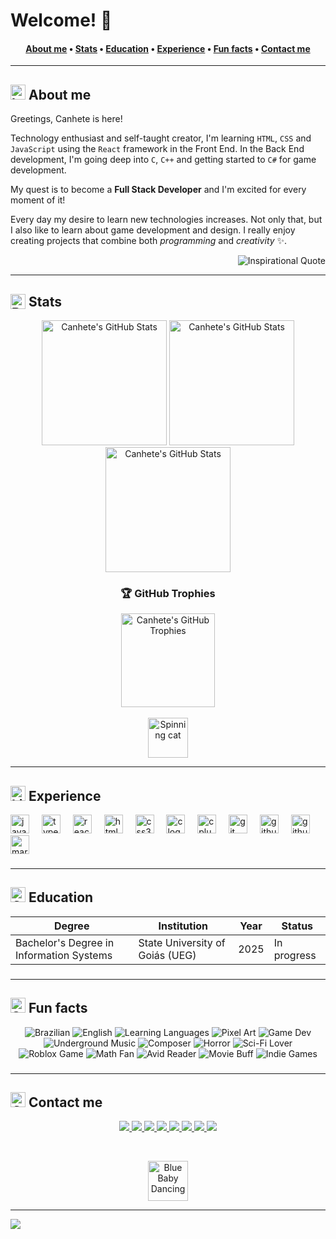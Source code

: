 # Welcome! 👋

<h4 align="center">
  <a href="#">About me</a> •
  <a href="#-1">Stats</a> •
  <a href="#-2">Education</a> •
  <a href="#-3">Experience</a> •
  <a href="#-4">Fun facts</a> •
  <a href="#-5">Contact me</a>
</h4>

---

###

<h2 align="left">
  <img src="https://media.tenor.com/6X1qoDkMZGMAAAAi/the-binding-of-isaac-tboi.gif" alt="Isaac Sticker" width="24" title="This looks interesting!" align="down-middle">
  About me
</h2>

Greetings, Canhete is here!

Technology enthusiast and self-taught creator, I'm learning `HTML`, `CSS` and `JavaScript` using the `React` framework in the Front End. In the Back End development, I'm going deep into `C`, `C++` and getting started to `C#` for game development.

My quest is to become a **Full Stack Developer** and I'm excited for every moment of it!

Every day my desire to learn new technologies increases. Not only that, but I also like to learn about game development and design. I really enjoy creating projects that combine both *programming* and *creativity* ✨.
<br />

<!-- Inspirational quote --
<!-- More not used content
> *"No matter where you go, everyone is always connected."*
<img src="https://random-memer.herokuapp.com/" width="512px"/>
-->

<p align="right">
  <img src="https://quotes-github-readme.vercel.app/api?type=horizontal&theme=radical" alt="Inspirational Quote"/>
</p>

---

###

<h2 align="left">
  <img src="https://media.tenor.com/ZZu2QC-efdUAAAAi/cute-cat-white.gif" alt="Bongo Cat Sticker" width="24" title="Woah! Skillful!" align="top">
  Stats
</h2>

<div align="center">
  <img src="https://github-readme-stats.vercel.app/api?username=Canhete&theme=midnight-purple&show_icons=true&hide_border=true&count_private=true&hide_title=true" alt="Canhete's GitHub Stats" height="200"  />
  <img src="https://github-readme-stats.vercel.app/api/top-langs/?username=Canhete&theme=midnight-purple&show_icons=true&hide_border=true&layout=compact" alt="Canhete's GitHub Stats" height="200"  />
  <img src="https://streak-stats.demolab.com?user=Canhete&theme=midnight-purple&hide_border=true" alt="Canhete's GitHub Stats" height="200"  />
  <h3>🏆 GitHub Trophies</h3>
  <img src=https://github-trophies.vercel.app/?username=Canhete&theme=discord&no-frame=true&no-bg=true&margin-w=4 alt="Canhete's GitHub Trophies" height="150"  />
  <br />
  <br />
  <img src="https://camo.githubusercontent.com/dec7788d9ff906ac7fa644a1a08203e09999155013c0f8e2fb596db97429a271/68747470733a2f2f6d656469612e74656e6f722e636f6d2f4366414f73455175354949414141416a2f33642d6361742e676966" alt="Spinning cat" height="64" title="A commit a day!"/>
</div>

---

###

<h2 align="left">
  <img src="https://media.tenor.com/h35z1HCwt4EAAAAi/penguin-pixel-art.gif" alt="Linux Sticker" width="24" title="Linux supremacy!" align="down-middle">
  Experience
</h2>

<div align="left">
  <img src="https://cdn.jsdelivr.net/gh/devicons/devicon/icons/javascript/javascript-original.svg" height="30" alt="javascript logo" title="JavaScript"/>
  <img width="12" />
  <img src="https://cdn.jsdelivr.net/gh/devicons/devicon/icons/typescript/typescript-original.svg" height="30" alt="typescript logo" title="TypeScript"/>
  <img width="12" />
  <img src="https://cdn.jsdelivr.net/gh/devicons/devicon/icons/react/react-original.svg" height="30" alt="react logo" title="React"/>
    <img width="12"/>
  <img src="https://cdn.jsdelivr.net/gh/devicons/devicon/icons/html5/html5-original.svg" height="30" alt="html5 logo" title="HTML5"/>
  <img width="12"/>
  <img src="https://cdn.jsdelivr.net/gh/devicons/devicon/icons/css3/css3-original.svg" height="30" alt="css3 logo" title="CSS3"/>
  <img width="12" />
  <img src="https://cdn.jsdelivr.net/gh/devicons/devicon/icons/c/c-original.svg" height="30" alt="c logo" title="C"/>
  <img width="12" />
  <img src="https://cdn.jsdelivr.net/gh/devicons/devicon/icons/cplusplus/cplusplus-original.svg" height="30" alt="c plus plus logo" title="C++"/>
  <img width="12" />
  <img src="https://cdn.jsdelivr.net/gh/devicons/devicon/icons/git/git-original.svg" height="30" alt="git logo" title="Git"/>
  <img width="12" />
  <img src="https://cdn.jsdelivr.net/gh/devicons/devicon/icons/github/github-original.svg" height="30" alt="github logo" title="Github"/>
  <img width="12" />
  <img src="https://cdn.jsdelivr.net/gh/devicons/devicon/icons/githubcodespaces/githubcodespaces-original.svg" height="30" alt="github codespaces logo" title="Github Codespaces"/>
  <img width="12" />
  <img src="https://cdn.jsdelivr.net/gh/devicons/devicon/icons/markdown/markdown-original.svg" height="30" alt="markdown logo" title="Markdown"/>
</div>

###

---

<h2 align="left">
  <img src="https://media.tenor.com/xX4PpM086w4AAAAi/star.gif" alt="Code Sticker" width="24" title="Shine like a star!" align="down-middle">
  Education
</h2>


| Degree | Institution | Year | Status |
| --- | --- | --- | --- |
| Bachelor's Degree in Information Systems | State University of Goiás (UEG) | 2025 | In progress |


###

---

<div align="center">
  <h2 align="left">
      <img src="https://media.tenor.com/WhiAlABG7WMAAAAi/sans-undertale.gif" alt="Sans Sticker" width="24" title="Human, I remember you've been here before!" align="down-middle">
      Fun facts
  </h2>
  <p align="center">
    <img src="https://img.shields.io/badge/🇧🇷-Portuguese-darkgreen?style=plastic" alt="Brazilian" title="I'm Brazilian!"/>
    <img src="https://img.shields.io/badge/🇺🇸-English-blue?style=plastic" alt="English" title="I speak English!"/>
    <img src="https://img.shields.io/badge/🎓-Language%20Learner-blue?style=plastic" alt="Learning Languages" title="Always learning something new!"/>
    <img src="https://img.shields.io/badge/🖌-Pixel%20Art-red?style=plastic" alt="Pixel Art" title="Pixel arts are so awesome!"/>
    <img src="https://img.shields.io/badge/🕹-Dream%20Game%20Dev-purple?style=plastic" alt="Game Dev" title="I've a dream to become a sucessful Game Dev!"/>
    <img src="https://img.shields.io/badge/🎧-Underground%20Music-hotpink?style=plastic" alt="Underground Music" title="So niche!"/>
    <img src="https://img.shields.io/badge/🎵-Indie%20Composer-darkblue?style=plastic" alt="Composer" title="My hobby is composing!"/>
    <img src="https://img.shields.io/badge/🎃-Horror%20Enjoyer-darkorange?style=plastic" alt="Horror" title="I enjoy horror media!"/>
    <img src="https://img.shields.io/badge/🌌-Sci%20Fi%20Lover-mediumblue?style=plastic" alt="Sci-Fi Lover" title="Especially time travelling stories!"/>
    <img src="https://img.shields.io/badge/⬜-First%20Roblox%20Game-lightgrey?style=plastic" alt="Roblox Game" title="My first contact with a game engine!"/>
    <img src="https://img.shields.io/badge/😎-Math%20Fan-cyan?style=plastic" alt="Math Fan" title="Without a doubt, Math is the best of all!"/>
    <img src="https://img.shields.io/badge/📚-Avid%20Reader-green?style=plastic" alt="Avid Reader" title="I like reading books!"/>
    <img src="https://img.shields.io/badge/🎮-ULTRAKILL-darkred?style=plastic" alt="Movie Buff" title="My favourite game!"/>
    <img src="https://img.shields.io/badge/🎮-Indie%20Games-yellow?style=plastic" alt="Indie Games" title="I play indie games!"/>
  </p>
</div>

<!--
### 🎵Spotify Now Playing>
Not used
<div align="center">
  <img src="https://spotify-github-profile.kittinanx.com/api/view?uid=kdwuwvpil9ehtxw9divh7yxxn&cover_image=true&theme=natemoo-re&show_offline=false&background_color=121212&interchange=true&profanity=true&bar_color=53b14f&bar_color_cover=true)](https://spotify-github-profile.kittinanx.com/api/view?uid=kdwuwvpil9ehtxw9divh7yxxn&redirect=true" alt="Spotify Now Playing" height="160" />
</div>
-->

###

---

<h2 align="left">
  <img src="https://media.tenor.com/c48E2xWwC4gAAAAi/clippy.gif" alt="Clipper Sticker" width="24" title="Stay in touch!" align="down-middle">
  Contact me
</h2>

<p align="center">
  <a href="mailto:raphaelcanheteneto@gmail.com">
    <img src="https://img.shields.io/badge/Gmail-red?social&logo=gmail&logoColor=white"/>
  </a>
  <a href="https://wa.me/5562991916049">
    <img src="https://img.shields.io/badge/WhatsApp-green?social&logo=whatsapp&logoColor=white"/>
  </a>
  <a href="https://t.me/cancreate">
    <img src="https://img.shields.io/badge/Telegram-blue?social&logo=telegram&logoColor=white">
  </a>
  <a href="https://www.linkedin.com/in/raphael-canhete/">
    <img src="https://img.shields.io/badge/LinkedIn-blue?social&logo=linkedin&logoColor=white"/>
  </a>
  <!--
  <a href="twitch.tv/canhete">
    <img src="https://img.shields.io/badge/Twitch-purple?social&logo=twitch&logoColor=white"/>
  </a>
  -->
  <a href="https://discord.com/users/1408476254155444298">
    <img src="https://img.shields.io/badge/Discord%20(Professional)-mediumblue?social&logo=discord&logoColor=white"/>
  </a>
  <a href="https://discord.com/users/761967432079245353">
    <img src="https://img.shields.io/badge/Discord%20(Personal)-mediumblue?social&logo=discord&logoColor=white"/>
  </a>
  <a href="https://www.instagram.com/ehcanhete/">
    <img src="https://img.shields.io/badge/Instagram-hotpink?social&logo=instagram&logoColor=white"/>
  </a>
  <a href="https://spotify.com/user/kdwuwvpil9ehtxw9divh7yxxn">
    <img src="https://img.shields.io/badge/Spotify-green?social&logo=spotify&logoColor=white"/>
  </a>
  <!--
  <a href="https://www.facebook.com/canhete">
    <img src="https://img.shields.io/badge/Facebook-darkblue?social&logo=facebook&logoColor=white"/>
  </a>
  -->
  <!--
  <a href="https://www.bluesky.com/canhete">
    <img src="https://img.shields.io/badge/Bluesky-lightblue?social&logo=bluesky&logoColor=white"/>
  </a>
  -->
  <!-- To add in the future
  <a href="https://canhete.itch.io/">
    <img src="https://img.shields.io/badge/Itch.io-black?social&logo=itch.io&logoColor=white"/>
  </a>
  -->
</p>

<br />

<p align="center">
  <img src="https://media.tenor.com/4KSPQvElQh8AAAAi/the-binding-of-isaac-blue-baby.gif" alt="Blue Baby Dancing" width="64" title="Thank you for visiting!" align="down-middle">
</p>

<!-- Not used sections, to be ignored
### ✍️Random Dev Quote
![](https://quotes-github-readme.vercel.app/api?type=horizontal&theme=radical)

### 😂Random Dev Meme
<img src="https://random-memer.herokuapp.com/" width="512px"/>
-->

---

[![](https://visitcount.itsvg.in/api?id=Canhete&icon=2&color=12)](https://visitcount.itsvg.in)



<!-- You really made it to the end! 
Congrats! You have found an Easter Egg! -->
<!-- Send me a message saying you found it! :) -->